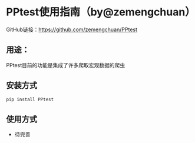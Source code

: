 # PPtest使用指南（by@zemengchuan）
GitHub链接：https://github.com/zemengchuan/PPtest

## 用途：

PPtest目前的功能是集成了许多爬取宏观数据的爬虫

## 安装方式

```python
pip install PPtest
```

## 使用方式

- 待完善